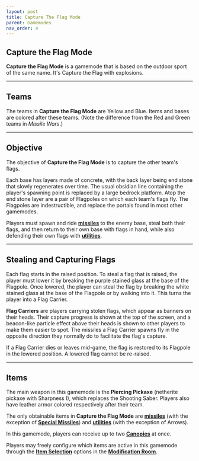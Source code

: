 ```yaml
---
layout: post
title: Capture The Flag Mode
parent: Gamemodes
nav_order: 4
---
```

**Capture the Flag Mode**
---

**Capture the Flag Mode** is a gamemode that is based on the outdoor sport of the same name. It's Capture the Flag with explosions.

---
## Teams
The teams in **Capture the Flag Mode** are Yellow and Blue. Items and bases are colored after these teams. (Note the difference from the Red and Green teams in *Missile Wars*.)

---
## Objective
The objective of **Capture the Flag Mode** is to capture the other team's flags.

Each base has layers made of concrete, with the back layer being end stone that slowly regenerates over time. The usual obsidian line containing the player's spawning point is replaced by a large bedrock platform. Atop the end stone layer are a pair of Flagpoles on which each team's flags fly. The Flagpoles are indestructible, and replace the portals found in most other gamemodes.

Players must spawn and ride **[missiles](https://zeroniaserver.github.io/RocketRidersWiki/missiles)** to the enemy base, steal both their flags, and then return to their own base with flags in hand, while also defending their own flags with **[utilities](https://zeroniaserver.github.io/RocketRidersWiki/utilities)**.

---
## Stealing and Capturing Flags

Each flag starts in the raised position. To steal a flag that is raised, the player must lower it by breaking the purple stained glass at the base of the Flagpole. Once lowered, the player can steal the flag by breaking the white stained glass at the base of the Flagpole or by walking into it. This turns the player into a Flag Carrier.

**Flag Carriers** are players carrying stolen flags, which appear as banners on their heads. Their capture progress is shown at the top of the screen, and a beacon-like particle effect above their heads is shown to other players to make them easier to spot. The missiles a Flag Carrier spawns fly in the opposite direction they normally do to facilitate the flag's capture.

If a Flag Carrier dies or leaves mid-game, the flag is restored to its Flagpole in the lowered position. A lowered flag cannot be re-raised.

---
## Items
The main weapon in this gamemode is the **Piercing Pickaxe** (netherite pickaxe with Sharpness I), which replaces the Shooting Saber. Players also have leather armor colored respectively after their team.

The only obtainable items in **Capture the Flag Mode** are **[missiles](https://zeroniaserver.github.io/RocketRidersWiki/missiles)** (with the exception of **[Special Missiles](https://zeroniaserver.github.io/RocketRidersWiki/missiles/special_missiles)**) and **[utilities](https://zeroniaserver.github.io/RocketRidersWiki/utilities)** (with the exception of Arrows).

In this gamemode, players can receive up to two **[Canopies](https://zeroniaserver.github.io/RocketRidersWiki/utilities/canopy)** at once.

Players may freely configure which items are active in this gamemode through the **[Item Selection](https://zeroniaserver.github.io/RocketRidersWiki/modification_room/item_selection)** options in the **[Modification Room](https://zeroniaserver.github.io/RocketRidersWiki/modification_room/)**.
